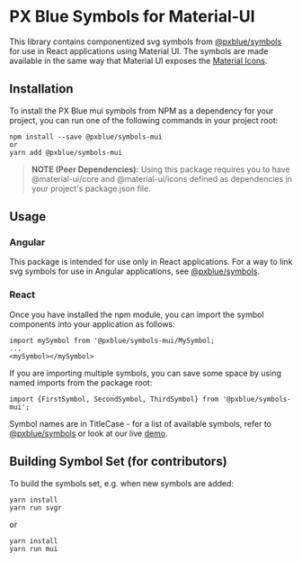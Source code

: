 # PX Blue Symbols for Material-UI
This library contains componentized svg symbols from [@pxblue/symbols](https://github.com/pxblue/symbols) for use in React applications using Material UI. The symbols are made available in the same way that Material UI exposes the [Material Icons](https://material-ui.com/style/icons/#svg-material-icons). 

## Installation
To install the PX Blue mui symbols from NPM as a dependency for your project, you can run one of the following commands in your project root:
```
npm install --save @pxblue/symbols-mui
or
yarn add @pxblue/symbols-mui
```

>**NOTE (Peer Dependencies):** Using this package requires you to have @material-ui/core and @material-ui/icons defined as dependencies in your project's package.json file.


## Usage

### Angular
This package is intended for use only in React applications. For a way to link svg symbols for use in Angular applications, see [@pxblue/symbols](https://github.com/pxblue/symbols).


### React
Once you have installed the npm module, you can import the symbol components into your application as follows:
```
import mySymbol from '@pxblue/symbols-mui/MySymbol;
...
<mySymbol></mySymbol>
```
If you are importing multiple symbols, you can save some space by using named imports from the package root:
```
import {FirstSymbol, SecondSymbol, ThirdSymbol} from '@pxblue/symbols-mui';
```

Symbol names are in TitleCase - for a list of available symbols, refer to [@pxblue/symbols](https://github.com/pxblue/symbols/blob/master/README.md) or look at our live [demo](http://pxblue.github.io/style/iconography).

## Building Symbol Set (for contributors)
To build the symbols set, e.g. when new symbols are added:

```
yarn install
yarn run svgr
```
or
```
yarn install
yarn run mui
```
